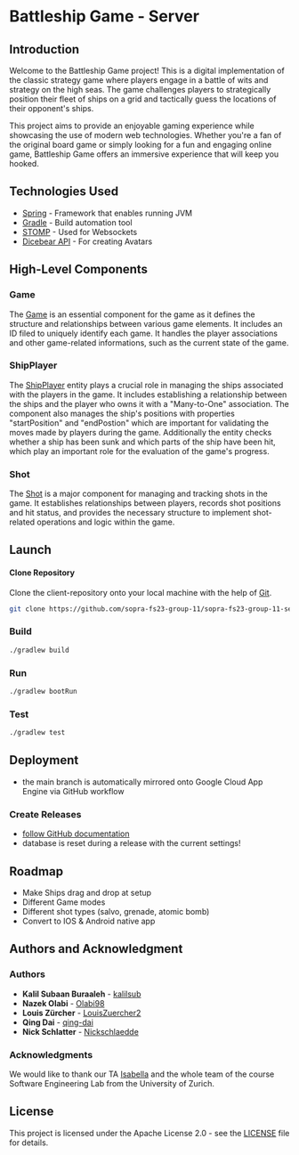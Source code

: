 # Battleship Game - Server

## Introduction
Welcome to the Battleship Game project! This is a digital implementation of the classic strategy game where players engage in a battle of wits and strategy on the high seas. The game challenges players to strategically position their fleet of ships on a grid and tactically guess the locations of their opponent's ships.

This project aims to provide an enjoyable gaming experience while showcasing the use of modern web technologies. Whether you're a fan of the original board game or simply looking for a fun and engaging online game, Battleship Game offers an immersive experience that will keep you hooked.

## Technologies Used
* [Spring](https://spring.io/projects/spring-framework) - Framework that enables running JVM
* [Gradle](https://gradle.org/) - Build automation tool
* [STOMP](https://stomp-js.github.io/stomp-websocket/) - Used for Websockets
* [Dicebear API](https://www.dicebear.com/) - For creating Avatars

## High-Level Components
 
### Game
The [Game](https://github.com/sopra-fs23-group-11/sopra-fs23-group-11-server/blob/main/src/main/java/ch/uzh/ifi/hase/soprafs23/entity/Game.java) is an essential component for the game as it defines the structure and relationships between various game elements. It includes an ID filed to uniquely identify each game. It handles the player associations and other game-related informations, such as the current state of the game.

 ### ShipPlayer
The [ShipPlayer](https://github.com/sopra-fs23-group-11/sopra-fs23-group-11-server/blob/main/src/main/java/ch/uzh/ifi/hase/soprafs23/entity/ships/ShipPlayer.java) entity plays a crucial role in managing the ships associated with the players in the game. It includes establishing a relationship between the ships and the player who owns it with a "Many-to-One" association. The component also manages the ship's positions with properties "startPosition" and "endPostion" which are important for validating the moves made by players during the game. Additionally the entity checks whether a ship has been sunk and which parts of the ship have been hit, which play an important role for the evaluation of the game's progress.
 
 ### Shot
The [Shot](https://github.com/sopra-fs23-group-11/sopra-fs23-group-11-server/blob/main/src/main/java/ch/uzh/ifi/hase/soprafs23/entity/Shot.java) is a major component for managing and tracking shots in the game. It establishes relationships between players, records shot positions and hit status, and provides the necessary structure to implement shot-related operations and logic within the game.

## Launch

#### Clone Repository
Clone the client-repository onto your local machine with the help of [Git](https://git-scm.com/downloads).

```bash 
git clone https://github.com/sopra-fs23-group-11/sopra-fs23-group-11-server.git
```

### Build

```bash
./gradlew build
```

### Run

```bash
./gradlew bootRun
```

### Test

```bash
./gradlew test
```

## Deployment
- the main branch is automatically mirrored onto Google Cloud App Engine via GitHub workflow

### Create Releases
- [follow GitHub documentation](https://docs.github.com/en/repositories/releasing-projects-on-github/managing-releases-in-a-repository)
- database is reset during a release with the current settings!

## Roadmap
- Make Ships drag and drop at setup
- Different Game modes
- Different shot types (salvo, grenade, atomic bomb)
- Convert to IOS & Android native app

## Authors and Acknowledgment

### Authors
* **Kalil Subaan Buraaleh** - [kalilsub](https://github.com/kalilsub)
* **Nazek Olabi** - [Olabi98](https://github.com/Olabi98)
* **Louis Zürcher** - [LouisZuercher2](https://github.com/LouisZuercher2)
* **Qing Dai** - [qing-dai](https://github.com/qing-dai)
* **Nick Schlatter** - [Nickschlaedde](https://github.com/Nickschlaedde)

### Acknowledgments
We would like to thank our TA [Isabella](https://github.com/bellachesney) and the whole team of the course Software Engineering Lab from the University of Zurich.

## License
This project is licensed under the Apache License 2.0 - see the [LICENSE](https://github.com/sopra-fs23-group-11/sopra-fs23-group-11-server/blob/main/LICENSE) file for details.
